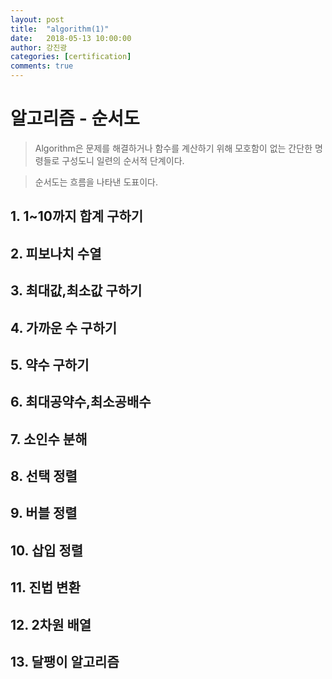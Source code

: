 ```yaml
---
layout: post
title:  "algorithm(1)"
date:   2018-05-13 10:00:00
author: 강진광
categories: [certification]
comments: true
---
```


# 알고리즘 - 순서도 #

>Algorithm은 문제를 해결하거나 함수를 계산하기 위해 모호함이 없는 간단한 명령들로 구성도니 일련의 순서적 단계이다.

>순서도는 흐름을 나타낸 도표이다.

## 1. 1~10까지 합계 구하기

## 2. 피보나치 수열

## 3. 최대값,최소값 구하기

## 4. 가까운 수 구하기

## 5. 약수 구하기

## 6. 최대공약수,최소공배수

## 7. 소인수 분해

## 8. 선택 정렬

## 9. 버블 정렬

## 10. 삽입 정렬

## 11. 진법 변환

## 12. 2차원 배열

## 13. 달팽이 알고리즘
 
